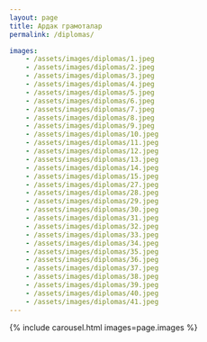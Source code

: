 ```yaml
---
layout: page
title: Ардак грамоталар
permalink: /diplomas/

images:
    - /assets/images/diplomas/1.jpeg
    - /assets/images/diplomas/2.jpeg
    - /assets/images/diplomas/3.jpeg
    - /assets/images/diplomas/4.jpeg
    - /assets/images/diplomas/5.jpeg
    - /assets/images/diplomas/6.jpeg
    - /assets/images/diplomas/7.jpeg
    - /assets/images/diplomas/8.jpeg
    - /assets/images/diplomas/9.jpeg
    - /assets/images/diplomas/10.jpeg
    - /assets/images/diplomas/11.jpeg
    - /assets/images/diplomas/12.jpeg
    - /assets/images/diplomas/13.jpeg
    - /assets/images/diplomas/14.jpeg
    - /assets/images/diplomas/15.jpeg
    - /assets/images/diplomas/27.jpeg
    - /assets/images/diplomas/28.jpeg
    - /assets/images/diplomas/29.jpeg
    - /assets/images/diplomas/30.jpeg
    - /assets/images/diplomas/31.jpeg
    - /assets/images/diplomas/32.jpeg
    - /assets/images/diplomas/33.jpeg
    - /assets/images/diplomas/34.jpeg
    - /assets/images/diplomas/35.jpeg
    - /assets/images/diplomas/36.jpeg
    - /assets/images/diplomas/37.jpeg
    - /assets/images/diplomas/38.jpeg
    - /assets/images/diplomas/39.jpeg
    - /assets/images/diplomas/40.jpeg
    - /assets/images/diplomas/41.jpeg
---
```

{% include carousel.html images=page.images %}
